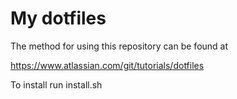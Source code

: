 # My dotfiles

The method for using this repository can be found at

https://www.atlassian.com/git/tutorials/dotfiles

To install run install.sh
